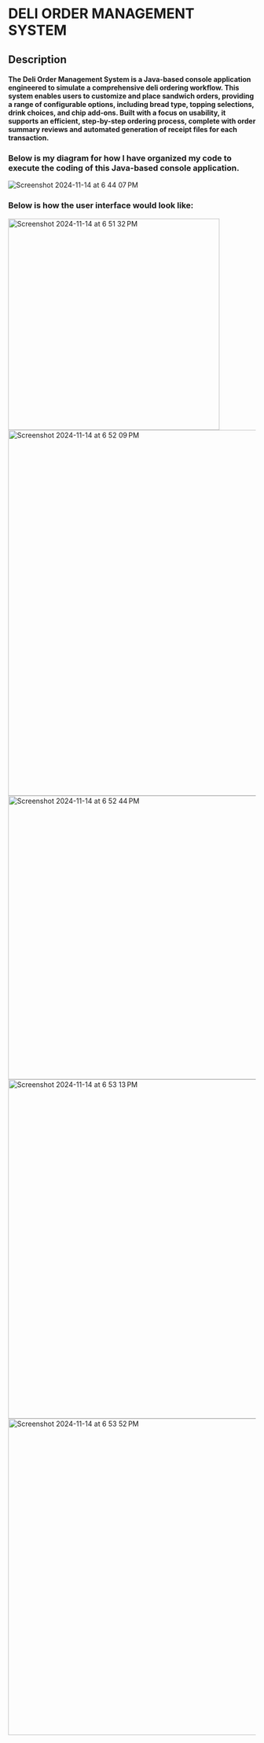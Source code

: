 # DELI ORDER MANAGEMENT SYSTEM 
## Description 
#### The Deli Order Management System is a Java-based console application engineered to simulate a comprehensive deli ordering workflow. This system enables users to customize and place sandwich orders, providing a range of configurable options, including bread type, topping selections, drink choices, and chip add-ons. Built with a focus on usability, it supports an efficient, step-by-step ordering process, complete with order summary reviews and automated generation of receipt files for each transaction.

### Below is my diagram for how I have organized my code to execute the coding of this Java-based console application.
![Screenshot 2024-11-14 at 6 44 07 PM](https://github.com/user-attachments/assets/58f3074c-c50b-4726-8630-69617a343ba6)

### Below is how the user interface would look like:
<img width="430" alt="Screenshot 2024-11-14 at 6 51 32 PM" src="https://github.com/user-attachments/assets/c509a323-ec21-4a91-a547-3dd090400353">
<img width="744" alt="Screenshot 2024-11-14 at 6 52 09 PM" src="https://github.com/user-attachments/assets/cd8420d3-ad6c-4942-a1b7-49740dc97cba">
<img width="577" alt="Screenshot 2024-11-14 at 6 52 44 PM" src="https://github.com/user-attachments/assets/10b58e5c-56b8-4f33-800d-8f4af777eb43">
<img width="690" alt="Screenshot 2024-11-14 at 6 53 13 PM" src="https://github.com/user-attachments/assets/ace8309f-0d0b-4a1f-9f29-ac60a7e9dff5">
<img width="644" alt="Screenshot 2024-11-14 at 6 53 52 PM" src="https://github.com/user-attachments/assets/1dfbae80-ed9c-4887-a2a4-a551d43342f0">
